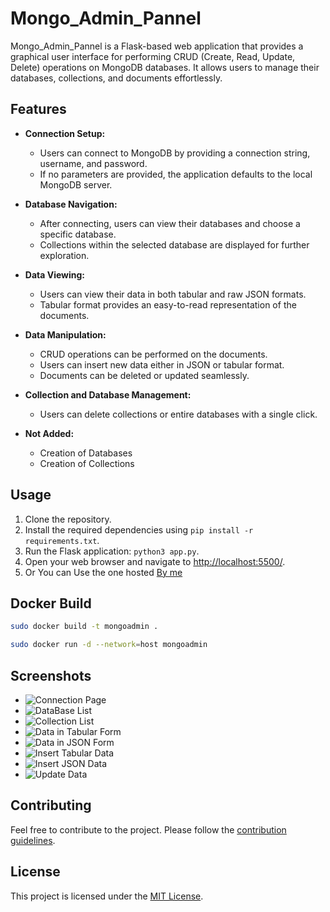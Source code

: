 # Mongo_Admin_Pannel

Mongo_Admin_Pannel is a Flask-based web application that provides a graphical user interface for performing CRUD (Create, Read, Update, Delete) operations on MongoDB databases. It allows users to manage their databases, collections, and documents effortlessly.

## Features

- **Connection Setup:**
  - Users can connect to MongoDB by providing a connection string, username, and password.
  - If no parameters are provided, the application defaults to the local MongoDB server.

- **Database Navigation:**
  - After connecting, users can view their databases and choose a specific database.
  - Collections within the selected database are displayed for further exploration.

- **Data Viewing:**
  - Users can view their data in both tabular and raw JSON formats.
  - Tabular format provides an easy-to-read representation of the documents.

- **Data Manipulation:**
  - CRUD operations can be performed on the documents.
  - Users can insert new data either in JSON or tabular format.
  - Documents can be deleted or updated seamlessly.

- **Collection and Database Management:**
  - Users can delete collections or entire databases with a single click.

- **Not Added:**
  - Creation of Databases
  - Creation of Collections  

## Usage

1. Clone the repository.
2. Install the required dependencies using `pip install -r requirements.txt`.
3. Run the Flask application: `python3 app.py`.
4. Open your web browser and navigate to [http://localhost:5500/](http://localhost:5000/).
5. Or You can Use the one hosted [By me](http://localhost:5000/)

## Docker Build 
```bash
sudo docker build -t mongoadmin .
```
```bash
sudo docker run -d --network=host mongoadmin
```

## Screenshots
  - ![Connection Page](https://example.com/screenshot1.png)
  - ![DataBase List](https://example.com/screenshot1.png)
  - ![Collection List](https://example.com/screenshot1.png)
  - ![Data in Tabular Form](https://example.com/screenshot1.png)
  - ![Data in JSON Form](https://example.com/screenshot1.png)
  - ![Insert Tabular Data](https://example.com/screenshot1.png)
  - ![Insert JSON Data](https://example.com/screenshot1.png)
  - ![Update Data](https://example.com/screenshot1.png)


## Contributing

Feel free to contribute to the project. Please follow the [contribution guidelines](CONTRIBUTING.md).

## License

This project is licensed under the [MIT License](LICENSE).

